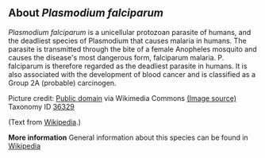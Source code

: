 **About *Plasmodium falciparum***
-------------------------
*Plasmodium falciparum* is a unicellular protozoan parasite of humans, 
and the deadliest species of Plasmodium that causes malaria in humans. 
The parasite is transmitted through the bite of a female Anopheles 
mosquito and causes the disease's most dangerous form, falciparum 
malaria. P. falciparum is therefore regarded as the deadliest parasite 
in humans. It is also associated with the development of blood cancer 
and is classified as a Group 2A (probable) carcinogen.


Picture credit: [Public domain](https://commons.wikimedia.org/wiki/Main_Page) via Wikimedia Commons [(Image source)](https://en.wikipedia.org/wiki/File:Plasmodium_falciparum_01.png)
Taxonomy ID [36329](https://www.uniprot.org/taxonomy/36329)

(Text from [Wikipedia](https://en.wikipedia.org/).)

**More information**
General information about this species can be found in [Wikipedia](https://en.wikipedia.org/wiki/Plasmodium_falciparum)
